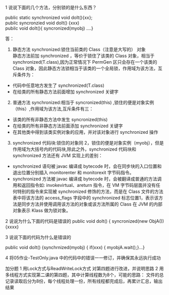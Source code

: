 1 说说下面的几个方法，分别锁的是什么东西？

 public static synchronized void doIt(){xx};   
 pubilc  syncronzied void doIt() {xxx)   
 pubilc void doIt(){ syncronized(myobj) ....}   
 
答：    

1. 静态方法 synchronized:锁住当前类的 Class（注意是大写的） 对象      
静态方法前加 synchronized ，等价于锁住了该类的 Class 对象，相当于 synchronized(T.class),因为正常情况下 PermGen 区只会存在一个该类的 Class 对象，因此静态方法锁相当于该类的一个全局锁，作用域为该方法，互斥条件为：           

  - 代码中任意地方发生了 synchronized(T.class)   
  - 在给类的所有静态方法前面增加 synchronized 关键字    

2. 普通方法 synchronized:相当于 syncronized(this) ,锁住的便是对象实例（this）,作用域为该方法,互斥条件有三：

  - 该类的所有非静态方法中发生 syncronized(this)  
  - 在给类的所有非静态方法前面添加 synchronized 关键字  
  - 在其他类中得到该类实例对象的应用，并对该对象进行 synchronized 操作   
   
3. synchronized 代码块:锁住的对象同 2，锁住的便是对象实例（myobj），但是作用域为大括号内的代码块,除此之外，synchronized 代码块和 synchronized 方法还有 JVM 实现上的差别：   

 - synchronized 语句被 javac 编译成 bytecode 时，会在同步块的入口位置和退出位置分别插入 monitorenter 和 monitorexit 字节码指令。
 - synchronized 方法被 javac 编译成 bytecode 时，会被翻译成普通的方法调用和返回指令如: invokevirtual、areturn 指令，在 VM 字节码层面并没有任何特别的指令来实现被 synchronized 修饰的方法，而是在 Class 文件的方法表中将该方法的 access_flags 字段中的 synchronized 标志位置1，表示该方法是同步方法并使用调用该方法的对象或该方法所属的 Class 在 JVM 的内部对象表示 Klass 做为锁对象。   

 




 
 2 说说为什么下面的代码是错误的
 public void doIt() { syncronized(new ObjA()) {xxxx}
 
 
 3 说说下面的代码为什么是错误的
 
 public void doIt() {synchrnized(myobj) { if(xxx) { myobjA.wait();}...}
 
  
 4 将05作业-TestOnly.java 中的代码中的错误一一修订，并确保其永远执行成功
 
 
 
加分题
1 用Lock方式与ReadWriteLock方式 对第四题进行改进，并说明思路
2 用多线程方式实现第二课的第四题，其中计算线程数为8个，可能的思路：
       文件的总记录读取后分为8份，每个线程处理一份，所有线程都完成后，再累计汇总，输出结果
       
       